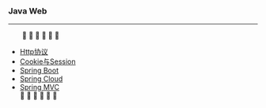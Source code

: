 ### Java Web
---
&emsp;&emsp;:arrow_down_small: :arrow_down_small: :arrow_down_small: :arrow_down_small: :arrow_down_small: :arrow_down_small:
- [Http协议](https://github.com/Cynaith/Java-Daily-Interview/blob/master/JavaWeb/Http%E5%8D%8F%E8%AE%AE.md)
- [Cookie与Session](https://github.com/Cynaith/Java-Daily-Interview/blob/master/JavaWeb/Cookie%E4%B8%8ESession.md)
- [Spring Boot](https://github.com/Cynaith/Java-Daily-Interview/blob/master/JavaWeb/SpringBoot.md)
- [Spring Cloud](https://github.com/Cynaith/Java-Daily-Interview/blob/master/JavaWeb/SpringCloud.md)
- [Spring MVC](https://github.com/Cynaith/Java-Daily-Interview/blob/master/JavaWeb/SpringMVC.md)
<br/>:arrow_up_small: :arrow_up_small: :arrow_up_small: :arrow_up_small: :arrow_up_small: :arrow_up_small:

